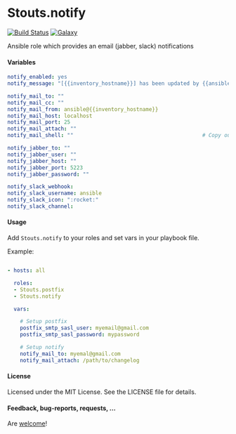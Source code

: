 Stouts.notify
=============

[![Build Status](http://img.shields.io/travis/Stouts/Stouts.notify.svg?style=flat-square)](https://travis-ci.org/Stouts/Stouts.notify)
[![Galaxy](http://img.shields.io/badge/galaxy-Stouts.notify-blue.svg?style=flat-square)](https://galaxy.ansible.com/list#/roles/919)

Ansible role which provides an email (jabber, slack) notifications

#### Variables

```yaml
notify_enabled: yes
notify_message: "[{{inventory_hostname}}] has been updated by {{ansible_ssh_user}} on {{ansible_date_time.iso8601}}"

notify_mail_to: ""
notify_mail_cc: ""
notify_mail_from: ansible@{{inventory_hostname}}
notify_mail_host: localhost
notify_mail_port: 25
notify_mail_attach: ""
notify_mail_shell: ""                                         # Copy output from shell command as message body

notify_jabber_to: ""
notify_jabber_user: ""
notify_jabber_host: ""
notify_jabber_port: 5223
notify_jabber_password: ""

notify_slack_webhook: 
notify_slack_username: ansible
notify_slack_icon: ":rocket:"
notify_slack_channel:
```

#### Usage

Add `Stouts.notify` to your roles and set vars in your playbook file.

Example:

```yaml

- hosts: all

  roles:
  - Stouts.postfix
  - Stouts.notify

  vars:

    # Setup postfix
    postfix_smtp_sasl_user: myemail@gmail.com
    postfix_smtp_sasl_password: mypassword

    # Setup notify
    notify_mail_to: myemal@gmail.com
    notify_mail_attach: /path/to/changelog

```

#### License

Licensed under the MIT License. See the LICENSE file for details.

#### Feedback, bug-reports, requests, ...

Are [welcome](https://github.com/Stouts/Stouts.notify/issues)!

